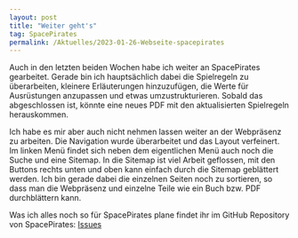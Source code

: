```yaml
---
layout: post
title: "Weiter geht's"
tag: SpacePirates
permalink: /Aktuelles/2023-01-26-Webseite-spacepirates
---
```


Auch in den letzten beiden Wochen habe ich weiter an SpacePirates gearbeitet. Gerade bin ich hauptsächlich dabei die Spielregeln zu überarbeiten, kleinere Erläuterungen hinzuzufügen, die Werte für Ausrüstungen anzupassen und etwas umzustrukturieren. Sobald das abgeschlossen ist, könnte eine neues PDF mit den aktualisierten Spielregeln herauskommen.

Ich habe es mir aber auch nicht nehmen lassen weiter an der Webpräsenz zu arbeiten. Die Navigation wurde überarbeitet und das Layout verfeinert. Im linken Menü findet sich neben dem eigentlichen Menü auch noch die Suche und eine Sitemap. In die Sitemap ist viel Arbeit geflossen, mit den Buttons rechts unten und oben kann einfach durch die Sitemap geblättert werden. Ich bin gerade dabei die einzelnen Seiten noch zu sortieren, so dass man die Webpräsenz und einzelne Teile wie ein Buch bzw. PDF durchblättern kann.

Was ich alles noch so für SpacePirates plane findet ihr im GitHub Repository von SpacePirates: [Issues](https://github.com/jcorporation/spacepirates/issues)
